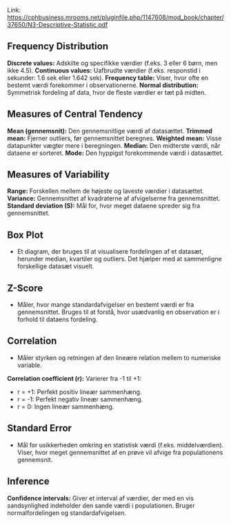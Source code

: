 Link: https://cphbusiness.mrooms.net/pluginfile.php/1147608/mod_book/chapter/37650/N3-Descriptive-Statistic.pdf

## Frequency Distribution

**Discrete values:** Adskilte og specifikke værdier (f.eks. 3 eller 6 børn, men ikke 4.5).
**Continuous values:** Uafbrudte værdier (f.eks. responstid i sekunder: 1.6 sek eller 1.642 sek).
**Frequency table:** Viser, hvor ofte en bestemt værdi forekommer i observationerne.
**Normal distribution:** Symmetrisk fordeling af data, hvor de fleste værdier er tæt på midten.


## Measures of Central Tendency

**Mean (gennemsnit):** Den gennemsnitlige værdi af datasættet.
**Trimmed mean:** Fjerner outliers, før gennemsnittet beregnes.
**Weighted mean:** Visse datapunkter vægter mere i beregningen.
**Median:** Den midterste værdi, når dataene er sorteret.
**Mode:** Den hyppigst forekommende værdi i datasættet.

## Measures of Variability

**Range:** Forskellen mellem de højeste og laveste værdier i datasættet.
**Variance:** Gennemsnittet af kvadraterne af afvigelserne fra gennemsnittet.
**Standard deviation (S):** Mål for, hvor meget dataene spreder sig fra gennemsnittet.

## Box Plot

* Et diagram, der bruges til at visualisere fordelingen af et datasæt, herunder median, kvartiler og outliers. Det hjælper med at sammenligne forskellige datasæt visuelt.

## Z-Score

* Måler, hvor mange standardafvigelser en bestemt værdi er fra gennemsnittet. Bruges til at forstå, hvor usædvanlig en observation er i forhold til dataens fordeling.

## Correlation

* Måler styrken og retningen af den lineære relation mellem to numeriske variable.

**Correlation coefficient (r):** Varierer fra -1 til +1:
* r = +1: Perfekt positiv lineær sammenhæng.
* r = -1: Perfekt negativ lineær sammenhæng.
* r = 0: Ingen lineær sammenhæng.

## Standard Error

* Mål for usikkerheden omkring en statistisk værdi (f.eks. middelværdien). Viser, hvor meget gennemsnittet af en prøve vil afvige fra populationens gennemsnit.

## Inference

**Confidence intervals:** Giver et interval af værdier, der med en vis sandsynlighed indeholder den sande værdi i populationen. Bruger normalfordelingen og standardafvigelsen.

